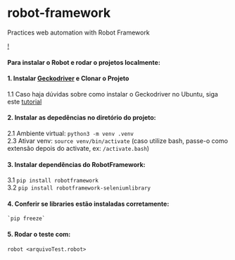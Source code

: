 # robot-framework
Practices web automation with Robot Framework

[!](gif-robot.gif)


####  Para instalar o Robot e rodar o projetos localmente:  

#### 1. Instalar [Geckodriver](https://github.com/mozilla/geckodriver/releases/tag/v0.26.0) e Clonar o Projeto  
   1.1 Caso haja dúvidas sobre como instalar o Geckodriver no Ubuntu, siga este [tutorial](https://medium.com/beelabsolutions/baixando-e-configurando-o-geckodriver-no-ubuntu-dc2fe14d91c)  
#### 2. Instalar as depedências no diretório do projeto:  
   2.1 Ambiente virtual: `python3 -m venv .venv`  
   2.3  Ativar venv: `source venv/bin/activate` (caso utilize bash, passe-o como extensão depois do activate, ex: `/activate.bash`) 
#### 3. Instalar dependências do RobotFramework: 
   3.1 `pip install robotframework`  
   3.2 `pip install robotframework-seleniumlibrary`   

#### 4. Conferir se libraries estão instaladas corretamente:  
    `pip freeze`  
#### 5. Rodar o teste com:  
   `robot <arquivoTest.robot>`

